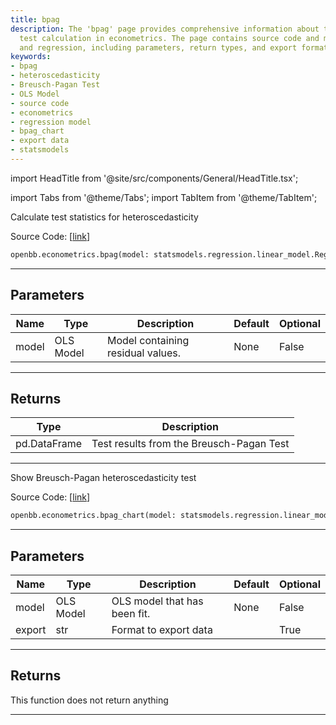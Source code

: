```yaml
---
title: bpag
description: The 'bpag' page provides comprehensive information about the Breusch-Pagan
  test calculation in econometrics. The page contains source code and models for heteroscedasticity
  and regression, including parameters, return types, and export format for data.
keywords:
- bpag
- heteroscedasticity
- Breusch-Pagan Test
- OLS Model
- source code
- econometrics
- regression model
- bpag_chart
- export data
- statsmodels
---
```


import HeadTitle from '@site/src/components/General/HeadTitle.tsx';

<HeadTitle title="econometrics.bpag - Reference | OpenBB SDK Docs" />

import Tabs from '@theme/Tabs';
import TabItem from '@theme/TabItem';

<Tabs>
<TabItem value="model" label="Model" default>

Calculate test statistics for heteroscedasticity

Source Code: [[link](https://github.com/OpenBB-finance/OpenBBTerminal/tree/main/openbb_terminal/econometrics/regression_model.py#L550)]

```python
openbb.econometrics.bpag(model: statsmodels.regression.linear_model.RegressionResultsWrapper)
```

---

## Parameters

| Name | Type | Description | Default | Optional |
| ---- | ---- | ----------- | ------- | -------- |
| model | OLS Model | Model containing residual values. | None | False |


---

## Returns

| Type | Description |
| ---- | ----------- |
| pd.DataFrame | Test results from the Breusch-Pagan Test |
---

</TabItem>
<TabItem value="view" label="Chart">

Show Breusch-Pagan heteroscedasticity test

Source Code: [[link](https://github.com/OpenBB-finance/OpenBBTerminal/tree/main/openbb_terminal/econometrics/regression_view.py#L182)]

```python
openbb.econometrics.bpag_chart(model: statsmodels.regression.linear_model.RegressionResultsWrapper, export: str = "")
```

---

## Parameters

| Name | Type | Description | Default | Optional |
| ---- | ---- | ----------- | ------- | -------- |
| model | OLS Model | OLS model that has been fit. | None | False |
| export | str | Format to export data |  | True |


---

## Returns

This function does not return anything

---

</TabItem>
</Tabs>
